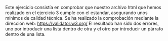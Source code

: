 Este ejercicio consistía en comprobar que nuestro archivo html que hemos realizado en el ejercicio 3 cumple con el estandar, asegurando unos mínimos de calidad técnica.
Se ha realizado la comprobación mediante la dirección web: https://validator.w3.org/
El resultado han sido dos errores, uno por introducir una lista dentro de otra y el otro por introducir un párrafo dentro de una lista.
